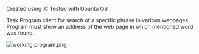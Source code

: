 
Created using .C
Tested with Ubuntu OS

Task.Program client for search of a specific phrase in various webpages. Program must show an address of the web page in which mentioned word was found.

![working program.png](https://user-images.githubusercontent.com/47519724/63937663-93b5fe00-ca6b-11e9-8e54-f3db079349bf.png)
